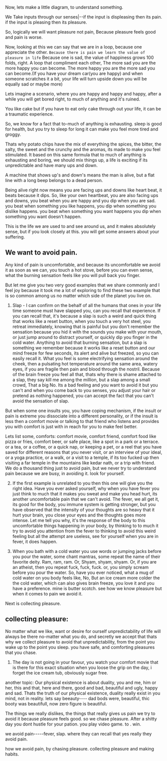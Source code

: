 Now, lets make a little diagram, to understand something.

We Take inputs through our senses|--if the input is displeasing then its pain. 
                                    if the input is pleasing then its pleasure.

So, logically we will want pleasure not pain, Because pleasure feels good and pain is worse.

Now, looking at this we can say that we are in a loop, because one appreciate the other. `Because there is pain we learn the value of pleasure in life`
Because one is sad, the value of happiness grows 100 folds, right. A loop that compliment each other, The more sad you are the more happy you can become. The more happy you are the more sad you can become.(If you have your dream car(you are happy) and  when someone scratches it a bit, your life will turn upside down you will be equally sad or maybe more)

Lets imagine a scenario, where you are happy and happy and happy, after a while you will get bored right, to much of anything and it's ruined.

You like cake but if you have to eat only cake through out your life, it can be a traumatic experience.

So, we know for a fact that to-much of anything is exhausting. sleep is good for health, but you try to sleep for long it can make you feel more tired and groggy.

Thats why potato chips have the mix of everything the spices, the bitter, the salty, the sweet and the crunchy and the aromas, its made to make you feel stimulated. It based on this same formula that to much of anything is exhausting and boring, we should mix things up, a life is exciting if its unpredictable and have many ups and down.

A machine that shows up's and down's means the man is alive, but a flat line with a long beep belongs to a dead person.

Being alive right now means you are facing ups and downs like heart beat, it beats because it dips.
So, like your own heartbeat, you are also facing ups and downs, you beat when you are happy and you dip when you are sad. you beat when something you like happens, you dip when something you dislike happens. you beat when something you want happens you dip when something you want doesn't happen. 

This is the life we are used to and see around us, and it makes absolutely sense, but if you look closely at this. you will get some answers about your suffering.

## We want to avoid pain.

Any kind of pain is uncomfortable, and because its uncomfortable we avoid it as soon as we can, you touch a hot stove, before you can even sense, what the burning sensation feels like you will pull back you finger.

But let me give you two very good examples that we share commonly and I feel joy because it took me a lot of exploring to find these two example that is so common among us no matter which side of the planet you live on.

1. Slap - I can confirm on the behalf of all the humans that ones in your life time someone must have slapped you, can you recall that experience. If you can recall that, it's because a slap is such a weird and quick thing that works like a reset button, when you touch a very hot steel, you retreat immediately, knowing that is painful but you don't remember the sensation because you hid it with the sounds you make with your mouth, or just jump around to distract yourself, or quickly dip you finger in the cold water. Anything to avoid that burning sensation, but a slap is something we remember because it works like a reset button and our mind freeze for few seconds, its alert and alive but freezed, so you can easily recall it. What you feel is some electrifying sensation around the cheek, then a pulsating hot temperature around the same area, watery eyes, if you are fragile then pain and blood through the nostril. Because of the brain freeze you feel all that, thats why there is shame attached to a slap, they say kill me among the million, but a slap among a small crowd, That a big No. Its a bad feeling and you want to avoid it but you can't and when you come back to you senses, you adjust your hair or pretend as nothing happened, you can accept the fact that you can't avoid the sensation of slap.

But when some one insults you, you have coping mechanism, if the insult or pain is extreme you dissociate into a different personality, or if the insult is less then a comfort movie or talking to that friend who listens and provides you with comfort is just with in reach for you to make feel better.

Lets list some, comforts: comfort movie, comfort friend, comfort food like pizza or fries, comfort beer, or safe place, like a spot in a park or a terrace. or a tea, or a coffee, or a quick nap, or keeping a pet, or a reel that you have saved for different reasons that you never visit, or an interview of your ideal, or a yoga practice, or a walk, or a visit to a temple, if its too fucked up then visiting a far temple in the mountains like kedar nath, or a trip with friend. 
We do a thousand thing just to avoid pain, but we never try to understand pain because we are busy, in avoiding it. look for yourself. 

2. If the first example is unrelated to you then this one will give you the right idea. Have you ever asked yourself, why when you have fever you just think to much that it makes you sweat and make you head hurt, its another uncomfortable pain that we can't avoid. The fever, we all get it, its good for the body, you immune system is getting stronger, but you have observed that the intensity of your thoughts are so heavy that it hurt your brain, you close your eyes and the thoughts goes more intense. Let me tell you why, it's the response of the body to this uncomfortable things happening in your body, by thinking to to much it try to avoid you attention from the fever to thinking to avoid this weird feeling but all the attempt are useless, see for yourself when you are in fever, it does happen.

3. When you bath with a cold water you use words or jumping jacks before you pour the water, some chant mantras, some repeat the name of their favorite deity. Ram, ram, ram. Or, Shyam, shyam, shyam. Or, if you are an atheist, then you repeat fuck, fuck, fuck. or, you simply scream before you pour the water. So, have you ever noticed, what a mug of cold water on you body feels like, No, But an ice cream more colder the the cold water, which can also gives brain freeze, you love it and you have a preference. mine is butter scotch. see how we know pleasure but when it comes to pain we avoid it.

Next is collecting pleasure.



## collecting pleasure:

No matter what we like, want or desire for ourself unpredictability of life will always be there no-matter what you do, and secretly we accept that thats why we collect pleasure to avoid that unpredictability, from the point you wake up to the point you sleep. you have safe, and comforting pleasures that you chase. 

1. The day is not going in your favour, you watch your comfort movie that is there for this exact situation when you loose the grip on the day, i forget the ice cream tub, obviously sugar free.







another topic:
Our physical existence is about duality, you and me, him or her, this and that, here and there, good and bad, beautiful and ugly, happy and sad. Thats the truth of our physical existence, duality really exist in you mind, not in reality. lets say beeauty---- dad bods were, beautiful, thic booty was beautifull, now zero figure is beautiful.
                


The things we really dislikes, the things that really gives us pain we try to avoid it because pleasure feels good. so we chase pleasure. After a shitty day you dont hustle for your pation. you play video game. to . win.

we avoid pain-----fever, slap. where they can recall that yes really they avoid pain.

how we avoid pain, by chasing pleasure.
collecting pleasure and making habits.
